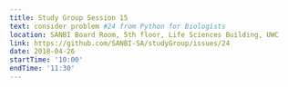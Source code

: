 ```yaml
---
title: Study Group Session 15
text: consider problem #24 from Python for Biologists
location: SANBI Board Room, 5th floor, Life Sciences Building, UWC
link: https://github.com/SANBI-SA/studyGroup/issues/24
date: 2018-04-26
startTime: '10:00'
endTime: '11:30'
---
```

